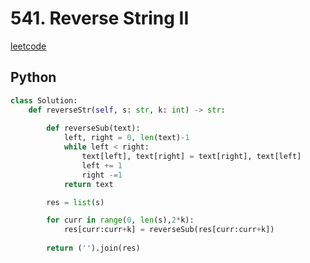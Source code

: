 # 541. Reverse String II
[leetcode](https://leetcode.com/problems/reverse-string-ii/)

## Python
```python
class Solution:
    def reverseStr(self, s: str, k: int) -> str:
        
        def reverseSub(text):
            left, right = 0, len(text)-1
            while left < right:
                text[left], text[right] = text[right], text[left]
                left += 1
                right -=1
            return text

        res = list(s)

        for curr in range(0, len(s),2*k):
            res[curr:curr+k] = reverseSub(res[curr:curr+k])
        
        return ('').join(res)
```